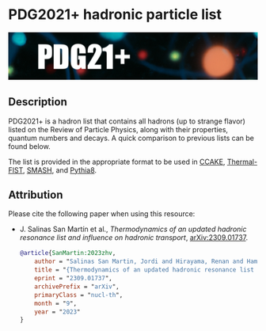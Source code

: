 # PDG2021+ hadronic particle list

<p align="center">
  <img
  src="misc/icon.png"\
  width="800"\
  title="PDG21+"\
  alt="Header that has the name 'PDG21+' with colored particles on the background" unselectable="on">
</p>

## Description

PDG2021+ is a hadron list that contains all hadrons (up to strange flavor) listed on the Review of Particle Physics, along with their properties, quantum numbers and decays. A quick comparison to previous lists can be found below.

The list is provided in the appropriate format to be used in [CCAKE](https://github.com/the-nuclear-confectionery/CCAKE.git), [Thermal-FIST](https://github.com/vlvovch/Thermal-FIST),
[SMASH](https://github.com/smash-transport/smash), and [Pythia8](https://pythia.org/).

## Attribution

Please cite the following paper when using this resource:

- J. Salinas San Martín et al., _Thermodynamics of an updated hadronic resonance list and influence on hadronic transport_, [arXiv:2309.01737](https://arxiv.org/abs/2309.01737).

  ```bib
  @article{SanMartin:2023zhv,
      author = "Salinas San Martin, Jordi and Hirayama, Renan and Hammelmann, Jan and Karthein, Jamie M. and Parotto, Paolo and Noronha-Hostler, Jacquelyn and Ratti, Claudia and Elfner, Hannah",
      title = "{Thermodynamics of an updated hadronic resonance list and influence on hadronic transport}",
      eprint = "2309.01737",
      archivePrefix = "arXiv",
      primaryClass = "nucl-th",
      month = "9",
      year = "2023"
  }
  ```
